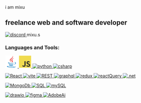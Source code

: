 i am mixu
## freelance web and software developer

<p>
<a href="https://assets-global.website-files.com/6257adef93867e50d84d30e2/636e0a6a49cf127bf92de1e2_icon_clyde_blurple_RGB.png" target="_blank" rel="noreferrer"> 
<img src="https://assets-global.website-files.com/6257adef93867e50d84d30e2/636e0a6a49cf127bf92de1e2_icon_clyde_blurple_RGB.png" alt="discord" height="40"/> </a>
<a>mixu.s</a>
</p>

<h3 align="left">Languages and Tools:</h3>
<p align="left"> 
<a href="https://www.java.com" target="_blank" rel="noreferrer"> 
<img src="https://raw.githubusercontent.com/devicons/devicon/master/icons/java/java-original.svg" alt="java" width="40" height="40"/> </a>

<a href="https://developer.mozilla.org/en-US/docs/Web/JavaScript" target="_blank" rel="noreferrer"> 
<img src="https://raw.githubusercontent.com/devicons/devicon/master/icons/javascript/javascript-original.svg" alt="javascript" height="40"/> </a>

<a href="https://www.python.org" target="_blank" rel="noreferrer"> 
<img src="https://upload.wikimedia.org/wikipedia/commons/thumb/c/c3/Python-logo-notext.svg/242px-Python-logo-notext.svg.png" alt="python" height="40"/> </a>

<a href="[https://react.dev](https://upload.wikimedia.org/wikipedia/commons/thumb/d/d2/C_Sharp_Logo_2023.svg/256px-C_Sharp_Logo_2023.svg.png)" target="_blank" rel="noreferrer"> 
<img src="https://upload.wikimedia.org/wikipedia/commons/thumb/d/d2/C_Sharp_Logo_2023.svg/256px-C_Sharp_Logo_2023.svg.png" alt="csharp" height="40"/> </a>
</p>

<p>
<a href="https://react.dev" target="_blank" rel="noreferrer"> 
<img src="https://upload.wikimedia.org/wikipedia/commons/thumb/a/a7/React-icon.svg/1024px-React-icon.svg.png" alt="React" height="40"/> </a>

<a href="https://upload.wikimedia.org/wikipedia/commons/thumb/f/f1/Vitejs-logo.svg/1200px-Vitejs-logo.svg.png" target="_blank" rel="noreferrer"> 
<img src="https://upload.wikimedia.org/wikipedia/commons/thumb/f/f1/Vitejs-logo.svg/1200px-Vitejs-logo.svg.png" alt="vite" height="40"/> </a>

<a href="https://miro.medium.com/v2/resize:fit:1200/1*J3G3akaMpUOLegw0p0qthA.png" target="_blank" rel="noreferrer"> 
<img src="https://miro.medium.com/v2/resize:fit:1200/1*J3G3akaMpUOLegw0p0qthA.png" alt="REST" height="40"/> </a>

<a href="https://miro.medium.com/v2/resize:fit:400/1*nP2C50GK4_-ly_R_mq3juQ.png" target="_blank" rel="noreferrer"> 
<img src="https://miro.medium.com/v2/resize:fit:400/1*nP2C50GK4_-ly_R_mq3juQ.png" alt="graphql" height="40"/> </a>

<a href="https://cdn.worldvectorlogo.com/logos/redux.svg" target="_blank" rel="noreferrer"> 
<img src="https://cdn.worldvectorlogo.com/logos/redux.svg" alt="redux" height="40"/> </a>

<a href="https://miro.medium.com/v2/resize:fit:1400/1*elhu-42TzQEdsFjKDbQhhA.png" target="_blank" rel="noreferrer"> 
<img src="https://miro.medium.com/v2/resize:fit:1400/1*elhu-42TzQEdsFjKDbQhhA.png"alt="reactQuery" height="40"/> </a>

<a href="https://upload.wikimedia.org/wikipedia/commons/thumb/7/7d/Microsoft_.NET_logo.svg/1200px-Microsoft_.NET_logo.svg.png" target="_blank" rel="noreferrer"> 
<img src="https://upload.wikimedia.org/wikipedia/commons/thumb/7/7d/Microsoft_.NET_logo.svg/1200px-Microsoft_.NET_logo.svg.png" alt=".net" height="40"/> </a>
</p>

<p>
<a href="https://cdn.worldvectorlogo.com/logos/mongodb-icon-1.svg" target="_blank" rel="noreferrer"> 
<img src="https://cdn.worldvectorlogo.com/logos/mongodb-icon-1.svg" alt="MongoDb" height="40"/> </a>

<a href="https://db.cs.uni-tuebingen.de/teaching/ws2223/sql-is-a-programming-language/logo.svg" target="_blank" rel="noreferrer"> 
<img src="https://db.cs.uni-tuebingen.de/teaching/ws2223/sql-is-a-programming-language/logo.svg" alt="SQL" height="40"/> </a>

<a href="https://static-00.iconduck.com/assets.00/mysql-workbench-icon-2048x2048-sgkn70cp.png" target="_blank" rel="noreferrer"> 
<img src="https://static-00.iconduck.com/assets.00/mysql-workbench-icon-2048x2048-sgkn70cp.png" alt="mySQL" height="40"/> </a>
</p>

<p>
<a href="https://app.diagrams.net" target="_blank" rel="noreferrer"> 
<img src="https://upload.wikimedia.org/wikipedia/commons/thumb/3/3e/Diagrams.net_Logo.svg/2048px-Diagrams.net_Logo.svg.png" alt="drawio" height="40"/> </a>

<a href="https://www.figma.com" target="_blank" rel="noreferrer"> 
<img src="https://upload.wikimedia.org/wikipedia/commons/thumb/3/33/Figma-logo.svg/1667px-Figma-logo.svg.png" alt="figma" height="40"/> </a>

<a href="https://cc-prod.scene7.com/is/image/CCProdAuthor/dt_ai_mnemonic?$png$&jpegSize=100&wid=160" target="_blank" rel="noreferrer"> 
<img src="https://cc-prod.scene7.com/is/image/CCProdAuthor/dt_ai_mnemonic?$png$&jpegSize=100&wid=160" alt="AdobeAi" height="40"/> </a>
</p>
